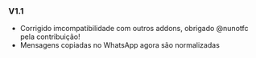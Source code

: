 ### V1.1
* Corrigido imcompatibilidade com outros addons, obrigado @nunotfc pela contribuição!
* Mensagens copiadas no WhatsApp agora são normalizadas
